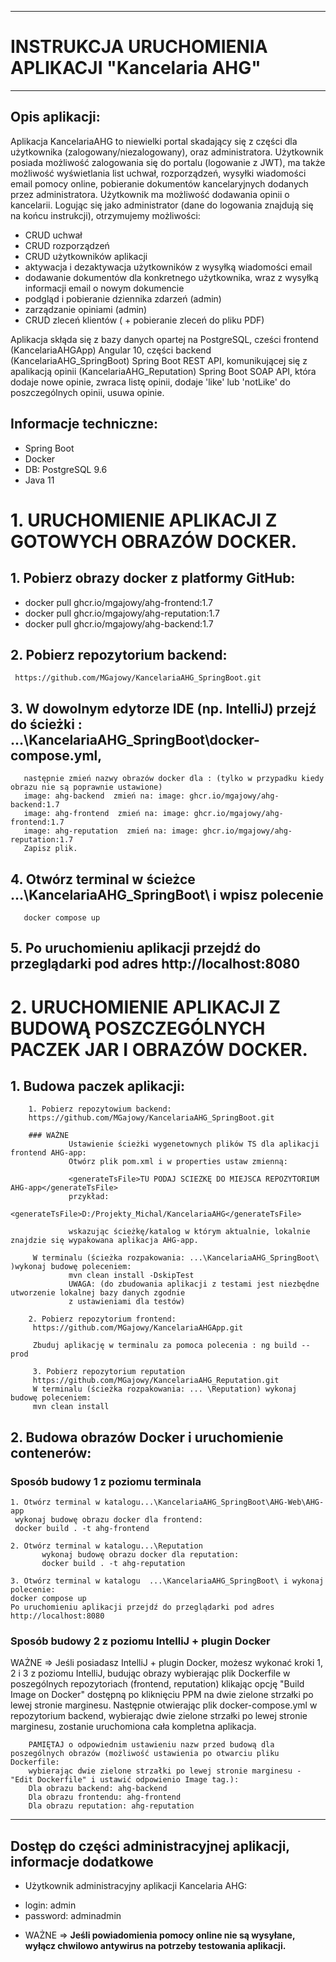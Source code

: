 
---------------------------------------------------------------------------------------------------
# INSTRUKCJA URUCHOMIENIA APLIKACJI "Kancelaria AHG"
---------------------------------------------------------------------------------------------------
##  Opis aplikacji:
Aplikacja KancelariaAHG to niewielki portal skadający się z części dla użytkownika (zalogowany/niezalogowany), oraz administratora.
Użytkownik posiada możliwość zalogowania się do portalu (logowanie z JWT),
ma także możliwość wyświetlania list uchwał, rozporządzeń, wysyłki wiadomości email pomocy online,
pobieranie dokumentów kancelaryjnych dodanych przez administratora.
Użytkownik ma możliwość dodawania opinii o kancelarii.
Logując się jako administrator (dane do logowania znajdują się na końcu instrukcji), otrzymujemy możliwości:
 - CRUD uchwał
 - CRUD rozporządzeń
 - CRUD użytkowników aplikacji
 - aktywacja i dezaktywacja użytkowników z wysyłką wiadomości email
 - dodawanie dokumentów dla konkretnego użytkownika, wraz z wysyłką informacji email o nowym dokumencie
 - podgląd i pobieranie dziennika zdarzeń (admin)
 - zarządzanie opiniami (admin)
 - CRUD zleceń klientów ( + pobieranie zleceń do pliku PDF)

 Aplikacja skłąda się z bazy danych opartej na PostgreSQL, cześci frontend (KancelariaAHGApp) Angular 10,
 części backend (KancelariaAHG_SpringBoot) Spring Boot REST API,
 komunikującej się z apalikacją opinii (KancelariaAHG_Reputation) Spring Boot SOAP API, która dodaje nowe opinie, zwraca listę opinii,
 dodaje 'like' lub 'notLike' do poszczególnych opinii, usuwa opinie.

##  Informacje techniczne:
- Spring Boot
- Docker
- DB: PostgreSQL 9.6
- Java 11

# 1. URUCHOMIENIE APLIKACJI Z GOTOWYCH OBRAZÓW DOCKER.
## 1. Pobierz obrazy docker z platformy GitHub:
 - docker pull ghcr.io/mgajowy/ahg-frontend:1.7
 - docker pull ghcr.io/mgajowy/ahg-reputation:1.7
 - docker pull ghcr.io/mgajowy/ahg-backend:1.7
 ## 2. Pobierz repozytorium backend:
     https://github.com/MGajowy/KancelariaAHG_SpringBoot.git
 ## 3. W dowolnym edytorze IDE (np. IntelliJ) przejź do ścieżki : ...\KancelariaAHG_SpringBoot\docker-compose.yml,
       następnie zmień nazwy obrazów docker dla : (tylko w przypadku kiedy obrazu nie są poprawnie ustawione)
       image: ahg-backend  zmień na: image: ghcr.io/mgajowy/ahg-backend:1.7
       image: ahg-frontend  zmień na: image: ghcr.io/mgajowy/ahg-frontend:1.7
       image: ahg-reputation  zmień na: image: ghcr.io/mgajowy/ahg-reputation:1.7
       Zapisz plik.
 ## 4. Otwórz terminal w ścieżce ...\KancelariaAHG_SpringBoot\ i wpisz polecenie
       docker compose up
 ## 5. Po uruchomieniu aplikacji przejdź do przeglądarki pod adres http://localhost:8080


# 2. URUCHOMIENIE APLIKACJI Z BUDOWĄ POSZCZEGÓLNYCH PACZEK JAR I OBRAZÓW DOCKER.

## 1. Budowa paczek aplikacji:
        1. Pobierz repozytowium backend:
        https://github.com/MGajowy/KancelariaAHG_SpringBoot.git

        ### WAŻNE
                 Ustawienie ścieżki wygenetownych plików TS dla aplikacji frontend AHG-app:
                 Otwórz plik pom.xml i w properties ustaw zmienną:

                 <generateTsFile>TU PODAJ SCIEZKĘ DO MIEJSCA REPOZYTORIUM AHG-app</generateTsFile>
                 przykład:
                 <generateTsFile>D:/Projekty_Michal/KancelariaAHG</generateTsFile>

                 wskazując ścieżkę/katalog w którym aktualnie, lokalnie znajdzie się wypakowana aplikacja AHG-app.

         W terminalu (ścieżka rozpakowania: ...\KancelariaAHG_SpringBoot\ )wykonaj budowę poleceniem:
                 mvn clean install -DskipTest
                 UWAGA: (do zbudowania aplikacji z testami jest niezbędne utworzenie lokalnej bazy danych zgodnie
                 z ustawieniami dla testów)

        2. Pobierz repozytorium frontend:
         https://github.com/MGajowy/KancelariaAHGApp.git

         Zbuduj aplikację w terminalu za pomoca polecenia : ng build --prod

         3. Pobierz repozytorium reputation
         https://github.com/MGajowy/KancelariaAHG_Reputation.git
         W terminalu (ścieżka rozpakowania: ... \Reputation) wykonaj budowę poleceniem:
         mvn clean install

## 2. Budowa obrazów Docker i uruchomienie contenerów:

### Sposób budowy 1 z poziomu terminala

    1. Otwórz terminal w katalogu...\KancelariaAHG_SpringBoot\AHG-Web\AHG-app
     wykonaj budowę obrazu docker dla frontend:
     docker build . -t ahg-frontend

    2. Otwórz terminal w katalogu...\Reputation
           wykonaj budowę obrazu docker dla reputation:
           docker build . -t ahg-reputation

    3. Otwórz terminal w katalogu  ...\KancelariaAHG_SpringBoot\ i wykonaj polecenie:
    docker compose up
    Po uruchomieniu aplikacji przejdź do przeglądarki pod adres http://localhost:8080

### Sposób budowy 2 z poziomu IntelliJ + plugin Docker

WAŻNE => Jeśli posiadasz IntelliJ + plugin Docker, możesz wykonać kroki 1, 2 i 3 z poziomu IntelliJ,
        budując obrazy wybierając plik Dockerfile w poszególnych repozytoriach (frontend, reputation) klikając
        opcję "Build Image on Docker" dostępną po kliknięciu PPM na dwie zielone strzałki po lewej stronie marginesu.
        Następnie otwierając plik docker-compose.yml w repozytorium backend,
        wybierając dwie zielone strzałki po lewej stronie marginesu, zostanie uruchomiona cała kompletna aplikacja.

        PAMIĘTAJ o odpowiednim ustawieniu nazw przed budową dla poszególnych obrazów (możliwość ustawienia po otwarciu pliku Dockerfile:
        wybierając dwie zielone strzałki po lewej stronie marginesu - "Edit Dockerfile" i ustawić odpowienio Image tag.):
        Dla obrazu backend: ahg-backend
        Dla obrazu frontendu: ahg-frontend
        Dla obrazu reputation: ahg-reputation

---------------------------------------------------

## Dostęp do części administracyjnej aplikacji, informacje dodatkowe
* Użytkownik administracyjny aplikacji Kancelaria AHG:
 - login: admin
 - password: adminadmin
* WAŻNE =>
**Jeśli powiadomienia pomocy online nie są wysyłane, wyłącz chwilowo antywirus na potrzeby testowania aplikacji.**

